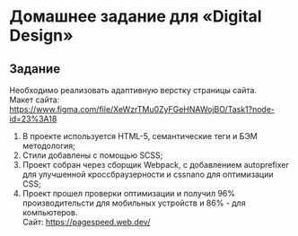 <h1>
    Домашнее задание для «Digital Design»
</h1>

## Задание

Необходимо реализовать адаптивную верстку страницы сайта.</br>
Макет сайта: https://www.figma.com/file/XeWzrTMu0ZyFGeHNAWojBO/Task1?node-id=23%3A18</br>

1. В проекте используется HTML-5, семантические теги и БЭМ методология;</br>
2. Стили добавлены с помощью SCSS;</br>
3. Проект собран через сборщик Webpack, с добавлением autoprefixer для улучшенной кроссбраузерности и cssnano для оптимизации CSS;</br>
4. Проект прошел проверки оптимизации и получил 96% производительсти для мобильных устройств и 86% - для компьютеров.</br>
Сайт: https://pagespeed.web.dev/</br>
